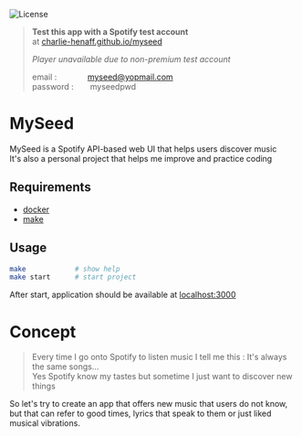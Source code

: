 ![License](https://img.shields.io/github/license/charlie-henaff/myseed)

>**Test this app with a Spotify test account**  
>at [charlie-henaff.github.io/myseed](https://charlie-henaff.github.io/myseed) 
>
>*Player unavailable due to non-premium test account*
>
>email : &emsp;&emsp;&emsp;&nbsp; myseed@yopmail.com   
>password : &emsp;&ensp; myseedpwd

# MySeed 

<!-- >**MySeed, grow your discoveries** *a personal media hub*   -->

MySeed is a Spotify API-based web UI that helps users discover music  
It's also a personal project that helps me improve and practice coding  

## Requirements 

- [docker](https://www.docker.com/get-started) 
- [make](https://www.gnu.org/software/make/)

## Usage

```sh
make            # show help
make start      # start project
```

After start, application should be available at [localhost:3000](https://localhost:3000)

# Concept

> Every time I go onto Spotify to listen music I tell me this : It's always the same songs...  
> Yes Spotify know my tastes but sometime I just want to discover new things

<!-- - Why Spotify always show me same music ?
    - Cause they know that I like these musics
- Why Spotify know my music taste ?
    - Cause I give it to them
- Why they want me to like the played music ?
    - Cause if I like music I'll stay on the app
- Why I'll like a music ?
    - Cause it remembers me a good moment
    - Cause lyrics speack to me
    - Cause I like the vibes -->

So let's try to create an app that offers new music that users do not know, but that can refer to good times, lyrics that speak to them or just liked musical vibrations.

<!-- # Modules
MySeed is like an hub to discover music / streams / videos / art ...  
It includes "modules" that can help user in there discoveries

## MyPlaylist
MyPlaylist should generate a music playlist for the user

Settings        |   Details
--------        |   -------
search          |   playlist based on search string (user / album / song / genre)
new             |   playlist of new songs never heard by this user
genre           |   playlist of songs only for the selected genres -->
